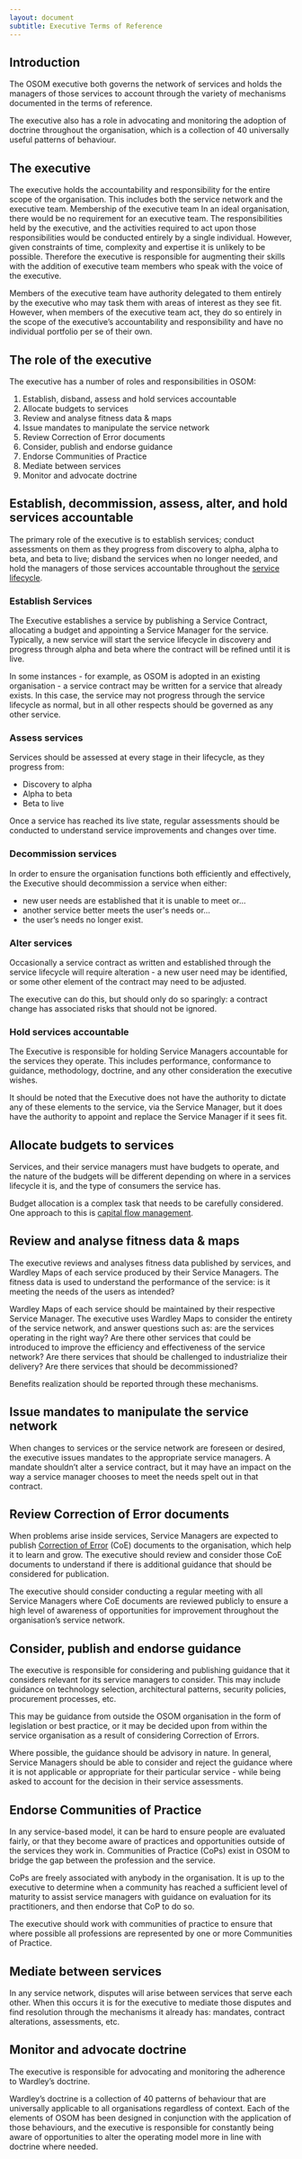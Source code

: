 ```yaml
---
layout: document
subtitle: Executive Terms of Reference
---
```


## Introduction

The OSOM executive both governs the network of services and holds the
managers of those services to account through the variety of
mechanisms documented in the terms of reference.

The executive also has a role in advocating and monitoring the
adoption of doctrine throughout the organisation, which is a
collection of 40 universally useful patterns of behaviour.

## The executive

The executive holds the accountability and responsibility for the
entire scope of the organisation. This includes both the service
network and the executive team.  Membership of the executive team In
an ideal organisation, there would be no requirement for an executive
team. The responsibilities held by the executive, and the activities
required to act upon those responsibilities would be conducted
entirely by a single individual. However, given constraints of time,
complexity and expertise it is unlikely to be possible. Therefore the
executive is responsible for augmenting their skills with the addition
of executive team members who speak with the voice of the executive.

Members of the executive team have authority delegated to them
entirely by the executive who may task them with areas of interest as
they see fit. However, when members of the executive team act, they do
so entirely in the scope of the executive’s accountability and
responsibility and have no individual portfolio per se of their own.

## The role of the executive

The executive has a number of roles and responsibilities in OSOM:

1. Establish, disband, assess and hold services accountable
1. Allocate budgets to services
1. Review and analyse fitness data & maps
1. Issue mandates to manipulate the service network
1. Review Correction of Error documents
1. Consider, publish and endorse guidance
1. Endorse Communities of Practice
1. Mediate between services
1. Monitor and advocate doctrine


## Establish, decommission, assess, alter, and hold services accountable

The primary role of the executive is to establish services; conduct
assessments on them as they progress from discovery to alpha, alpha to
beta, and beta to live; disband the services when no longer needed,
and hold the managers of those services accountable throughout the
[service lifecycle](/lifecycle).

### Establish Services

The Executive establishes a service by publishing a Service Contract,
allocating a budget and appointing a Service Manager for the
service. Typically, a new service will start the service lifecycle in
discovery and progress through alpha and beta where the contract will
be refined until it is live.

In some instances - for example, as OSOM is adopted in an existing
organisation - a service contract may be written for a service that
already exists. In this case, the service may not progress through the
service lifecycle as normal, but in all other respects should be
governed as any other service.

### Assess services

Services should be assessed at every stage in their lifecycle, as they
progress from:

* Discovery to alpha
* Alpha to beta
* Beta to live

Once a service has reached its live state, regular assessments should
be conducted to understand service improvements and changes over time.

### Decommission services

In order to ensure the organisation functions both efficiently and
effectively, the Executive should decommission a service when either:

* new user needs are established that it is unable to meet or...
* another service better meets the user's needs or...
* the user’s needs no longer exist.

### Alter services

Occasionally a service contract as written and established through the
service lifecycle will require alteration - a new user need may be
identified, or some other element of the contract may need to be
adjusted.

The executive can do this, but should only do so sparingly: a contract
change has associated risks that should not be ignored.

### Hold services accountable

The Executive is responsible for holding Service Managers accountable
for the services they operate. This includes performance, conformance
to guidance, methodology, doctrine, and any other consideration the
executive wishes.

It should be noted that the Executive does not have the authority to
dictate any of these elements to the service, via the Service Manager,
but it does have the authority to appoint and replace the Service
Manager if it sees fit.

## Allocate budgets to services

Services, and their service managers must have budgets to operate, and
the nature of the budgets will be different depending on where in a
services lifecycle it is, and the type of consumers the service has.

Budget allocation is a complex task that needs to be carefully
considered. One approach to this is [capital flow
management](/capitalflow).

## Review and analyse fitness data & maps

The executive reviews and analyses fitness data published by services,
and Wardley Maps of each service produced by their Service
Managers. The fitness data is used to understand the performance of
the service: is it meeting the needs of the users as intended?

Wardley Maps of each service should be maintained by their respective
Service Manager. The executive uses Wardley Maps to consider the
entirety of the service network, and answer questions such as: are the
services operating in the right way? Are there other services that
could be introduced to improve the efficiency and effectiveness of the
service network? Are there services that should be challenged to
industrialize their delivery? Are there services that should be
decommissioned?

Benefits realization should be reported through these mechanisms.

## Issue mandates to manipulate the service network

When changes to services or the service network are foreseen or
desired, the executive issues mandates to the appropriate service
managers. A mandate shouldn’t alter a service contract, but it may
have an impact on the way a service manager chooses to meet the needs
spelt out in that contract.

## Review Correction of Error documents

When problems arise inside services, Service Managers are expected to
publish [Correction of Error](/coe) (CoE) documents to the organisation, which
help it to learn and grow. The executive should review and consider
those CoE documents to understand if there is additional guidance that
should be considered for publication.

The executive should consider conducting a regular meeting with all
Service Managers where CoE documents are reviewed publicly to ensure
a high level of awareness of opportunities for improvement throughout
the organisation’s service network.

## Consider, publish and endorse guidance

The executive is responsible for considering and publishing guidance
that it considers relevant for its service managers to consider. This
may include guidance on technology selection, architectural patterns,
security policies, procurement processes, etc.

This may be guidance from outside the OSOM organisation in the form of
legislation or best practice, or it may be decided upon from within
the service organisation as a result of considering Correction of
Errors.

Where possible, the guidance should be advisory in nature. In general,
Service Managers should be able to consider and reject the guidance
where it is not applicable or appropriate for their particular
service - while being asked to account for the decision in their
service assessments.

## Endorse Communities of Practice

In any service-based model, it can be hard to ensure people are
evaluated fairly, or that they become aware of practices and
opportunities outside of the services they work in. Communities of
Practice (CoPs) exist in OSOM to bridge the gap between the profession
and the service.

CoPs are freely associated with anybody in the organisation. It is up
to the executive to determine when a community has reached a
sufficient level of maturity to assist service managers with guidance
on evaluation for its practitioners, and then endorse that CoP to do
so.

The executive should work with communities of practice to ensure that
where possible all professions are represented by one or more
Communities of Practice.

## Mediate between services

In any service network, disputes will arise between services that
serve each other. When this occurs it is for the executive to mediate
those disputes and find resolution through the mechanisms it already
has: mandates, contract alterations, assessments, etc.  

## Monitor and advocate doctrine

The executive is responsible for advocating and monitoring the
adherence to Wardley’s doctrine.

Wardley’s doctrine is a collection of 40 patterns of behaviour that
are universally applicable to all organisations regardless of
context. Each of the elements of OSOM has been designed in conjunction
with the application of those behaviours, and the executive is
responsible for constantly being aware of opportunities to alter the
operating model more in line with doctrine where needed.
